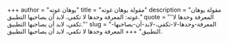 +++
author = "يوهان غوته"
title = "مقولة يوهان غوته"
description = "مقولة يوهان غوته: المعرفة وحدها لا تكفي، لابد أن يصاحبها التطبيق."
quote = '''المعرفة وحدها لا تكفي، لابد أن يصاحبها التطبيق.'''
slug = "المعرفة-وحدها-لا-تكفي،-لابد-أن-يصاحبها-التطبيق"
+++
المعرفة وحدها لا تكفي، لابد أن يصاحبها التطبيق.
